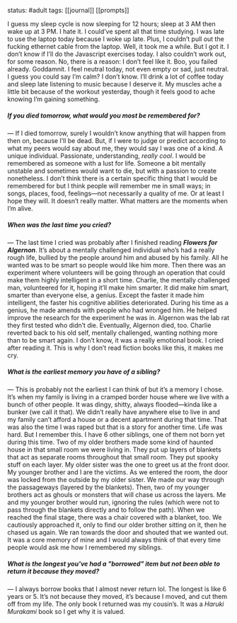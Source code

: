 status: #adult 
tags: [[journal]] [[prompts]] 

I guess my sleep cycle is now sleeping for 12 hours; sleep at 3 AM then wake up at 3 PM. I hate it. I could’ve spent all that time studying. I was late to use the laptop today because I woke up late. Plus, I couldn’t pull out the fucking ethernet cable from the laptop. Well, it took me a while. But I got it. I don’t know if I’ll do the Javascript exercises today. I also couldn’t work out, for some reason. No, there is a reason: I don’t feel like it. Boo, you failed already. Goddamnit. I feel neutral today, not even empty or sad, just neutral. I guess you could say I’m calm? I don’t know. I’ll drink a lot of coffee today and sleep late listening to music because I deserve it. My muscles ache a little bit because of the workout yesterday, though it feels good to ache knowing I’m gaining something. 

##### ***If you died tomorrow, what would you most be remembered for?***

— If I died tomorrow, surely I wouldn’t know anything that will happen from then on, because I’ll be dead. But, if I were to judge or predict according to what my peers would say about me, they would say I was one of a kind. A unique individual. Passionate, understanding, *really cool*. I would be remembered as someone with a lust for life. Someone a bit mentally unstable and sometimes would want to die, but with a passion to create nonetheless. I don’t think there is a certain specific thing that I would be remembered for but I think people will remember me in small ways; in songs, places, food, feelings—not necessarily a quality of me. Or at least I hope they will. It doesn’t really matter. What matters are the moments when I’m alive.

##### ***When was the last time you cried?***

— The last time I cried was probably after I finished reading ***Flowers for Algernon***. It’s about a mentally challenged individual who’s had a really rough life, bullied by the people around him and abused by his family. All he wanted was to be smart so people would like him more. Then there was an experiment where volunteers will be going through an operation that could make them highly intelligent in a short time. Charlie, the mentally challenged man, volunteered for it, hoping it’ll make him smarter. It did make him smart, smarter than everyone else, a genius. Except the faster it made him intelligent, the faster his cognitive abilities deteriorated. During his time as a genius, he made amends with people who had wronged him. He helped improve the research for the experiment he was in. Algernon was the lab rat they first tested who didn’t die. Eventually, Algernon died, too. Charlie reverted back to his old self, mentally challenged, wanting nothing more than to be smart again. I don’t know, it was a really emotional book. I cried after reading it. This is why I don’t read fiction books like this, it makes me cry.

##### ***What is the earliest memory you have of a sibling?***

— This is probably not the earliest I can think of but it’s a memory I chose. It’s when my family is living in a cramped border house where we live with a bunch of other people. It was dingy, shitty, always flooded—kinda like a bunker (we call it that). We didn’t really have anywhere else to live in and my family can’t afford a house or a decent apartment during that time. That was also the time I was raped but that is a story for another time. Life was hard. But I remember this. I have 6 other siblings, one of them not born yet during this time. Two of my older brothers made some kind of haunted house in that small room we were living in. They put up layers of blankets that act as separate rooms throughout that small room. They put spooky stuff on each layer. My older sister was the one to greet us at the front door. My younger brother and I are the victims. As we entered the room, the door was locked from the outside by my older sister. We made our way through the passageways (layered by the blankets). Then, two of my younger brothers act as ghouls or monsters that will chase us across the layers. Me and my younger brother would run, ignoring the rules (which were not to pass through the blankets directly and to follow the path). When we reached the final stage, there was a chair covered with a blanket, too. We cautiously approached it, only to find our older brother sitting on it, then he chased us again. We ran towards the door and shouted that we wanted out. It was a core memory of mine and I would always think of that every time people would ask me how I remembered my siblings.
  
##### ***What is the longest you've had a "borrowed" item but not been able to return it because they moved?***

— I always borrow books that I almost never return lol. The longest is like 6 years or 5. It’s not because they moved, it’s because I moved, and cut them off from my life. The only book I returned was my cousin’s. It was a *Haruki Murakami* book so I get why it is valued.
